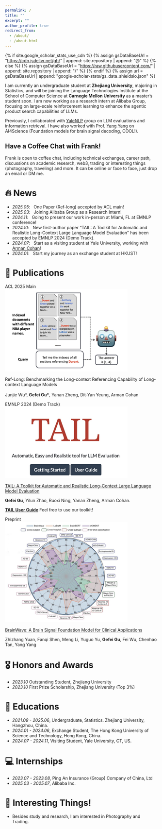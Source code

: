```yaml
---
permalink: /
title: ""
excerpt: ""
author_profile: true
redirect_from: 
  - /about/
  - /about.html
---
```


{% if site.google_scholar_stats_use_cdn %}
{% assign gsDataBaseUrl = "https://cdn.jsdelivr.net/gh/" | append: site.repository | append: "@" %}
{% else %}
{% assign gsDataBaseUrl = "https://raw.githubusercontent.com/" | append: site.repository | append: "/" %}
{% endif %}
{% assign url = gsDataBaseUrl | append: "google-scholar-stats/gs_data_shieldsio.json" %}

<span class='anchor' id='about-me'></span>

I am currently an undergraduate student at **Zhejiang University**, majoring in Statistics, and will be joining the Language Technologies Institute at the School of Computer Science at **Carnegie Mellon University** as a master’s student soon. I am now working as a research intern at Alibaba Group, focusing on large-scale reinforcement learning to enhance the agentic product search capabilities of LLMs.

Previously, I collaborated with [YaleNLP](https://yale-nlp.github.io/) group on LLM evaluations and information retrieval. I have also worked with Prof. [Yang Yang](http://yangy.org/) on AI4Science (Foundation models for brain signal decoding, COOL!).

## Have a Coffee Chat with Frank!
Frank is open to coffee chat, including technical exchanges, career path, discussions on academic research, web3, trading or interesting things (photography, traveling) and more. It can be online or face to face, just drop an email or DM me.

# 🔥 News
- *2025.05*: &nbsp; One Paper (Ref-long) accepted by ACL main!
- *2025.03*: &nbsp; Joining Alibaba Group as a Research Intern!
- *2024.11*: &nbsp; Going to present our work in-person at Miami, FL at EMNLP conference!
- *2024.10*: &nbsp; New first-author paper “TAIL: A Toolkit for Automatic and Realistic Long-Context Large Language Model Evaluation" has been accepted by EMNLP 2024 (Demo Track). 
- *2024.07*: &nbsp; Start as a visiting student at Yale University, working with [Arman Cohan](https://armancohan.com/)!
- *2024.01*: &nbsp; Start my journey as an exchange student at HKUST!

# 📝 Publications

<div class='paper-box'><div class='paper-box-image'><div><div class="badge">ACL 2025 Main</div><img src='images/reflong.jpg' alt="sym" width="80%"></div></div>
<div class='paper-box-text' >

Ref-Long: Benchmarking the Long-context Referencing Capability of Long-context Language Models
<br><br> <!-- 添加换行 -->
  Junjie Wu*, <strong>Gefei Gu*</strong>, Yanan Zheng, Dit-Yan Yeung, Arman Cohan 
</div>
</div>

<div class='paper-box'><div class='paper-box-image'><div><div class="badge">EMNLP 2024 (Demo Track)</div><img src='images/TAIL.jpg' alt="sym" width="80%"></div></div>
<div class='paper-box-text' markdown="1">

[TAIL: A Toolkit for Automatic and Realistic Long-Context Large Language Model Evaluation](https://aclanthology.org/2024.emnlp-demo.21/)

**Gefei Gu**, Yilun Zhao, Ruoxi Ning, Yanan Zheng, Arman Cohan.

[**TAIL User Guide**](https://nlp.cs.yale.edu/TAIL/) Feel free to use our toolkit!
</div>
</div>


<div class='paper-box'><div class='paper-box-image'><div><div class="badge">Preprint</div><img src='images/brainwave.jpg' alt="sym" width="80%"></div></div>
<div class='paper-box-text' markdown="1">

[BrainWave: A Brain Signal Foundation Model for Clinical Applications](https://arxiv.org/pdf/2402.10251)

Zhizhang Yuan, Fanqi Shen, Meng Li, Yuguo Yu, **Gefei Gu**, Fei Wu, Chenhao Tan, Yang Yang 
</div>
</div>
<!-- simple paper -->



# 🎖 Honors and Awards
- *2023.10* Outstanding Student, Zhejiang University
- *2023.10* First Prize Scholarship, Zhejiang University (Top 3%)

# 📖 Educations
- *2021.09 - 2025.06*, Undergraduate, Statistics. Zhejiang University, Hangzhou, China.
- *2024.01 - 2024.06*, Exchange Student, The Hong Kong University of Science and Technology, Hong Kong, China.
- *2024.07 - 2024.11*, Visiting Student, Yale University, CT, US.


# 💻 Internships
- *2023.07 - 2023.08*, Ping An Insurance (Group) Company of China, Ltd
- *2025.03 - 2025.07*, Alibaba Inc.

# 🎹 Interesting Things!
- Besides study and research, I am interested in Photography and Trading. 
